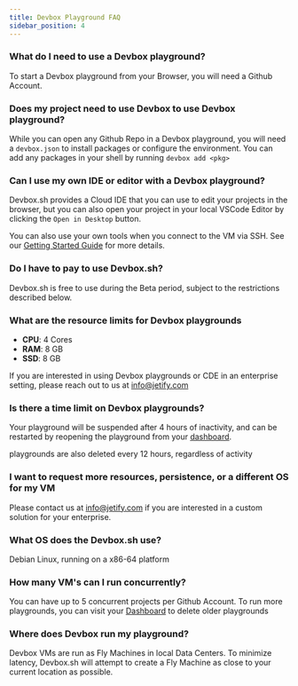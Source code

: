 ```yaml
---
title: Devbox Playground FAQ
sidebar_position: 4
---
```


### What do I need to use a Devbox playground?

To start a Devbox playground from your Browser, you will need a Github Account.

### Does my project need to use Devbox to use Devbox playground?

While you can open any Github Repo in a Devbox playground, you will need a `devbox.json` to install packages or configure the environment. You can add any packages in your shell by running `devbox add <pkg>`

### Can I use my own IDE or editor with a Devbox playground?

Devbox.sh provides a Cloud IDE that you can use to edit your projects in the browser, but you can also open your project in your local VSCode Editor by clicking the `Open in Desktop` button.

You can also use your own tools when you connect to the VM via SSH. See our [Getting Started Guide](index.mdx) for more details.

### Do I have to pay to use Devbox.sh?

Devbox.sh is free to use during the Beta period, subject to the restrictions described below.

### What are the resource limits for Devbox playgrounds

* **CPU**: 4 Cores
* **RAM**: 8 GB
* **SSD**: 8 GB

If you are interested in using Devbox playgrounds or CDE in an enterprise setting, please reach out to us at [info@jetify.com](mailto://info@jetify.com)

### Is there a time limit on Devbox playgrounds?

Your playground will be suspended after 4 hours of inactivity, and can be restarted by reopening the playground from your [dashboard](https://devbox.sh/app/projects).

playgrounds are also deleted every 12 hours, regardless of activity

### I want to request more resources, persistence, or a different OS for my VM

Please contact us at info@jetify.com if you are interested in a custom solution for your enterprise.

### What OS does the Devbox.sh use?

Debian Linux, running on a x86-64 platform

### How many VM's can I run concurrently?

You can have up to 5 concurrent projects per Github Account. To run more playgrounds, you can visit your [Dashboard](https://devbox.sh/app/projects) to delete older playgrounds

### Where does Devbox run my playground?

Devbox VMs are run as Fly Machines in local Data Centers. To minimize latency, Devbox.sh will attempt to create a Fly Machine as close to your current location as possible.


